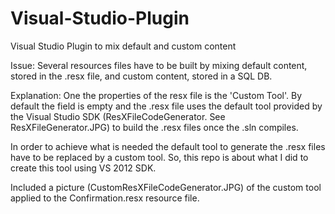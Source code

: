 # Visual-Studio-Plugin
Visual Studio Plugin to mix default and custom content

Issue:
Several resources files have to be built by mixing default content, stored in the .resx file, and custom content, stored in a SQL DB. 

Explanation:
One the properties of the resx file is the 'Custom Tool'. 
By default the field is empty and the .resx file uses the default tool provided by the Visual Studio SDK (ResXFileCodeGenerator. See ResXFileGenerator.JPG) to build the .resx files once the .sln compiles.

In order to achieve what is needed the default tool to generate the .resx files have to be replaced by a custom tool.
So, this repo is about what I did to create this tool using VS 2012 SDK.

Included a picture (CustomResXFileCodeGenerator.JPG) of the custom tool applied to the Confirmation.resx resource file.







